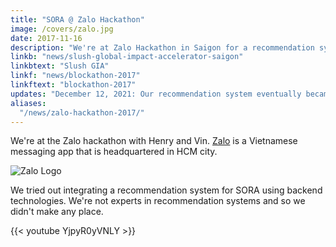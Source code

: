 ```yaml
---
title: "SORA @ Zalo Hackathon"
image: /covers/zalo.jpg
date: 2017-11-16
description: "We're at Zalo Hackathon in Saigon for a recommendation system challenge"
linkb: "news/slush-global-impact-accelerator-saigon"
linkbtext: "Slush GIA"
linkf: "news/blockathon-2017"
linkftext: "blockathon-2017"
updates: "December 12, 2021: Our recommendation system eventually became ISAIAH Match"
aliases:
  "/news/zalo-hackathon-2017/"
---
```


We're at the Zalo hackathon with Henry and Vin. [Zalo](https://chat.zalo.me) is a Vietnamese messaging app that is headquartered in HCM city. 

![Zalo Logo](https://sorasystem.sirv.com/logos/zalo600.jpg)


We tried out integrating a recommendation system for SORA using backend technologies. We're not experts in recommendation systems and so we didn't make any place.


{{< youtube YjpyR0yVNLY >}}

